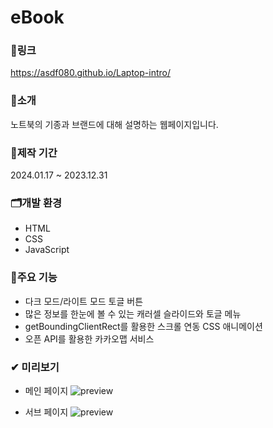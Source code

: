 # eBook

### 🔗링크
https://asdf080.github.io/Laptop-intro/

### 🔎소개
노트북의 기종과 브랜드에 대해 설명하는 웹페이지입니다.

### 📅제작 기간
2024.01.17 ~ 2023.12.31

### 🗂개발 환경
- HTML
- CSS
- JavaScript

### 🎈주요 기능
- 다크 모드/라이트 모드 토글 버튼
- 많은 정보를 한눈에 볼 수 있는 캐러셀 슬라이드와 토글 메뉴
- getBoundingClientRect를 활용한 스크롤 연동 CSS 애니메이션
- 오픈 API를 활용한 카카오맵 서비스

### ✔ 미리보기
- 메인 페이지
![preview](./imag/preview1.jpg)

- 서브 페이지
![preview](./imag/preview2.jpg)
